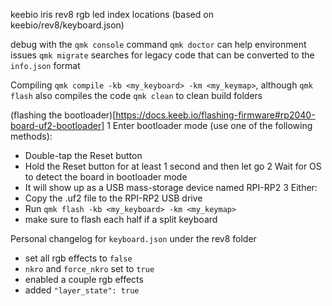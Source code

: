 
keebio iris rev8 rgb led index locations (based on keebio/rev8/keyboard.json)

debug with the `qmk console` command
`qmk doctor` can help environment issues
`qmk migrate` searches for legacy code that can be converted to the `info.json` format

Compiling
`qmk compile -kb <my_keyboard> -km <my_keymap>`, although `qmk flash` also compiles the code
`qmk clean` to clean build folders

(flashing the bootloader)[https://docs.keeb.io/flashing-firmware#rp2040-board-uf2-bootloader]
1 Enter bootloader mode (use one of the following methods):
  - Double-tap the Reset button
  - Hold the Reset button for at least 1 second and then let go
2 Wait for OS to detect the board in bootloader mode
  - It will show up as a USB mass-storage device named RPI-RP2
3 Either:
  - Copy the .uf2 file to the RPI-RP2 USB drive
  - Run `qmk flash -kb <my_keyboard> -km <my_keymap>`
 - make sure to flash each half if a split keyboard


Personal changelog for `keyboard.json` under the rev8 folder
- set all rgb effects to `false`
- `nkro` and `force_nkro` set to `true`
- enabled a couple rgb effects
- added `"layer_state": true`
